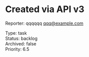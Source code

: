 # Created via API v3

Reporter: qqqqqq <qqq@example.com>  

Type: task  
Status: backlog  
Archived: false  
Priority: 6.5
